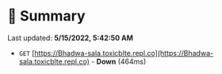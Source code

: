 # 📖 Summary
Last updated: **5/15/2022, 5:42:50 AM**

- `GET` [https://Bhadwa-sala.toxicblte.repl.co](https://Bhadwa-sala.toxicblte.repl.co) - **Down** (464ms)
